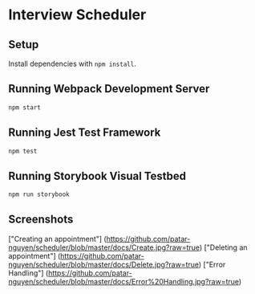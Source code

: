 # Interview Scheduler

## Setup

Install dependencies with `npm install`.

## Running Webpack Development Server

```sh
npm start
```

## Running Jest Test Framework

```sh
npm test
```

## Running Storybook Visual Testbed

```sh
npm run storybook
```
## Screenshots
["Creating an appointment"] (https://github.com/patar-nguyen/scheduler/blob/master/docs/Create.jpg?raw=true)
["Deleting an appointment"] (https://github.com/patar-nguyen/scheduler/blob/master/docs/Delete.jpg?raw=true)
["Error Handling"] (https://github.com/patar-nguyen/scheduler/blob/master/docs/Error%20Handling.jpg?raw=true)
